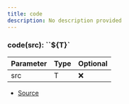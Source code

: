 ```yaml
---
title: code
description: No description provided
---
```



### code(src): \`\`\$\{T}\`

| Parameter | Type | Optional |
| ----------- | ----------- | ----------- |
| src | T | ❌ |


- [Source](https://github.com/neplextech/micro-docgen/blob/fbfcd84c930585aff5882714b14f394715057a88/src/utils/md.ts#L31)